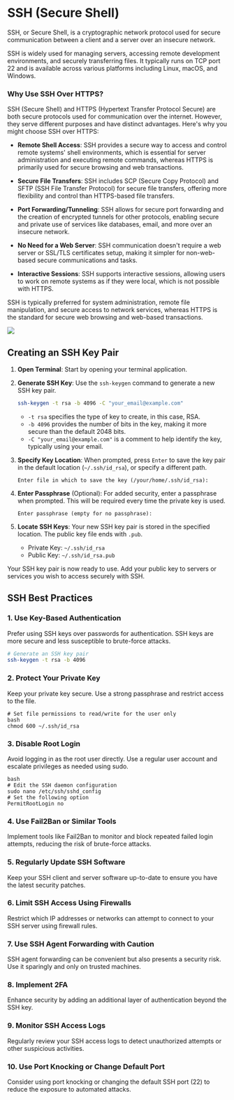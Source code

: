 # SSH (Secure Shell)

SSH, or Secure Shell, is a cryptographic network protocol used for secure communication between a client and a server over an insecure network.

SSH is widely used for managing servers, accessing remote development environments, and securely transferring files. It typically runs on TCP port 22 and is available across various platforms including Linux, macOS, and Windows.

### Why Use SSH Over HTTPS?

SSH (Secure Shell) and HTTPS (Hypertext Transfer Protocol Secure) are both secure protocols used for communication over the internet. However, they serve different purposes and have distinct advantages. Here's why you might choose SSH over HTTPS:

- **Remote Shell Access**: SSH provides a secure way to access and control remote systems' shell environments, which is essential for server administration and executing remote commands, whereas HTTPS is primarily used for secure browsing and web transactions.

- **Secure File Transfers**: SSH includes SCP (Secure Copy Protocol) and SFTP (SSH File Transfer Protocol) for secure file transfers, offering more flexibility and control than HTTPS-based file transfers.

- **Port Forwarding/Tunneling**: SSH allows for secure port forwarding and the creation of encrypted tunnels for other protocols, enabling secure and private use of services like databases, email, and more over an insecure network.

- **No Need for a Web Server**: SSH communication doesn't require a web server or SSL/TLS certificates setup, making it simpler for non-web-based secure communications and tasks.

- **Interactive Sessions**: SSH supports interactive sessions, allowing users to work on remote systems as if they were local, which is not possible with HTTPS.

SSH is typically preferred for system administration, remote file manipulation, and secure access to network services, whereas HTTPS is the standard for secure web browsing and web-based transactions.

![](..imgs/ssh_session.png)

## Creating an SSH Key Pair

1. **Open Terminal**: Start by opening your terminal application.

2. **Generate SSH Key**: Use the `ssh-keygen` command to generate a new SSH key pair.

    ```bash
    ssh-keygen -t rsa -b 4096 -C "your_email@example.com"
    ```

    - `-t rsa` specifies the type of key to create, in this case, RSA.
    - `-b 4096` provides the number of bits in the key, making it more secure than the default 2048 bits.
    - `-C "your_email@example.com"` is a comment to help identify the key, typically using your email.

3. **Specify Key Location**: When prompted, press `Enter` to save the key pair in the default location (`~/.ssh/id_rsa`), or specify a different path.

    ```
    Enter file in which to save the key (/your/home/.ssh/id_rsa):
    ```

4. **Enter Passphrase** (Optional): For added security, enter a passphrase when prompted. This will be required every time the private key is used.

    ```
    Enter passphrase (empty for no passphrase):
    ```

5. **Locate SSH Keys**: Your new SSH key pair is stored in the specified location. The public key file ends with `.pub`.

    - Private Key: `~/.ssh/id_rsa`
    - Public Key: `~/.ssh/id_rsa.pub`

Your SSH key pair is now ready to use. Add your public key to servers or services you wish to access securely with SSH.

## SSH Best Practices

### 1. Use Key-Based Authentication
Prefer using SSH keys over passwords for authentication. SSH keys are more secure and less susceptible to brute-force attacks.

```bash
# Generate an SSH key pair
ssh-keygen -t rsa -b 4096
```

### 2. Protect Your Private Key
Keep your private key secure. Use a strong passphrase and restrict access to the file.

```
# Set file permissions to read/write for the user only
bash
chmod 600 ~/.ssh/id_rsa
```


### 3. Disable Root Login
Avoid logging in as the root user directly. Use a regular user account and escalate privileges as needed using sudo.
```
bash
# Edit the SSH daemon configuration
sudo nano /etc/ssh/sshd_config
# Set the following option
PermitRootLogin no
```

### 4. Use Fail2Ban or Similar Tools
Implement tools like Fail2Ban to monitor and block repeated failed login attempts, reducing the risk of brute-force attacks.

### 5. Regularly Update SSH Software
Keep your SSH client and server software up-to-date to ensure you have the latest security patches.

### 6. Limit SSH Access Using Firewalls
Restrict which IP addresses or networks can attempt to connect to your SSH server using firewall rules.

### 7. Use SSH Agent Forwarding with Caution
SSH agent forwarding can be convenient but also presents a security risk. Use it sparingly and only on trusted machines.

### 8. Implement 2FA
Enhance security by adding an additional layer of authentication beyond the SSH key.

### 9. Monitor SSH Access Logs
Regularly review your SSH access logs to detect unauthorized attempts or other suspicious activities.

### 10. Use Port Knocking or Change Default Port
Consider using port knocking or changing the default SSH port (22) to reduce the exposure to automated attacks.